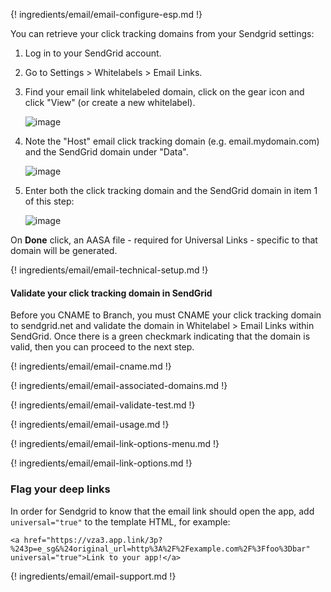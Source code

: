 ---
---

{! ingredients/email/email-configure-esp.md !}

You can retrieve your click tracking domains from your Sendgrid settings:

1. Log in to your SendGrid account.
1. Go to Settings > Whitelabels > Email Links.
1. Find your email link whitelabeled domain, click on the gear icon and click "View" (or create a new whitelabel).

    ![image](/img/pages/email/sendgrid/sendgrid-view-domain.png)

1. Note the "Host" email click tracking domain (e.g. email.mydomain.com) and the SendGrid domain under "Data".

    ![image](/img/pages/email/sendgrid/sendgrid-whitelabel.png)

1. Enter both the click tracking domain and the SendGrid domain in item 1 of this step:

    ![image](/img/pages/email/sendgrid/configure-sendgrid-1.png)
   
On **Done** click, an AASA file - required for Universal Links - specific to that domain will be generated.

{! ingredients/email/email-technical-setup.md !}

#### Validate your click tracking domain in SendGrid

Before you CNAME to Branch, you must CNAME your click tracking domain to sendgrid.net and validate the domain in Whitelabel > Email Links within SendGrid. Once there is a green checkmark indicating that the domain is valid, then you can proceed to the next step.

{! ingredients/email/email-cname.md !}

{! ingredients/email/email-associated-domains.md !}

{! ingredients/email/email-validate-test.md !}

{! ingredients/email/email-usage.md !}

{! ingredients/email/email-link-options-menu.md !}

{! ingredients/email/email-link-options.md !}

### Flag your deep links

In order for Sendgrid to know that the email link should open the app, add `universal="true"` to the template HTML, for example:

```
<a href="https://vza3.app.link/3p?%243p=e_sg&%24original_url=http%3A%2F%2Fexample.com%2F%3Ffoo%3Dbar" universal="true">Link to your app!</a>
```

{! ingredients/email/email-support.md !}
